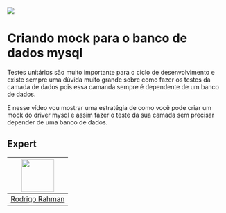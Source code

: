 <img src="https://storage.googleapis.com/golden-wind/experts-club/capa-github.svg" />

# Criando mock para o banco de dados mysql

Testes unitários são muito importante para o ciclo de desenvolvimento e existe sempre uma dúvida muito grande sobre como fazer os testes da camada de dados
pois essa camanda sempre é dependente de um banco de dados.

E nesse vídeo vou mostrar uma estratégia de como você pode criar um mock do driver mysql e assim fazer o teste da sua camada sem precisar depender de uma banco
de dados.



## Expert
| [<img src="https://avatars.githubusercontent.com/u/20157178?s=400&u=e3e485b5e3bb7b6194b351b0e4b34303740bae1e&v=4" width="75px;"/>](https://github.com/rodrigorahman) |
| :-: |
|[Rodrigo Rahman](https://github.com/rodrigorahman)|